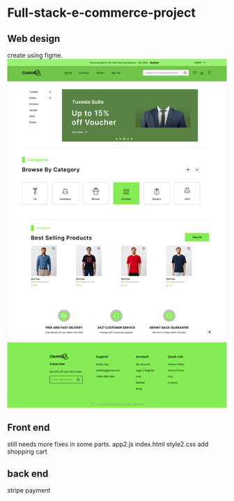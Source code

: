 # Full-stack-e-commerce-project
##  Web design
create using figme.
![alt text](https://github.com/Purnomomaster/Full-stack-e-commerce-project/blob/main/Desktop.png?raw=true)
##  Front end
still needs more fixes in some parts.
app2.js
index.html
style2.css
add shopping cart
##  back end
stripe payment
